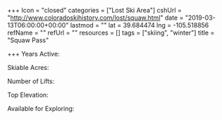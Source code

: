 +++
Icon = "closed"
categories = ["Lost Ski Area"]
cshUrl = "http://www.coloradoskihistory.com/lost/squaw.html"
date = "2019-03-13T06:00:00+00:00"
lastmod = ""
lat = 39.684474
lng = -105.518856
refName = ""
refUrl = ""
resources = []
tags = ["skiing", "winter"]
title = "Squaw Pass"

+++
Years Active:

Skiable Acres:

Number of Lifts:

Top Elevation:

Available for Exploring: